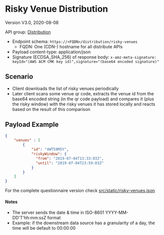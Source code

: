 # Risky Venue Distribution

Version V3.0, 2020-08-08

API group: [Distribution](../api-patterns.md#Distribution)

- Endpoint schema: ```https://<FQDN>/distribution/risky-venues```
  - FQDN: One (CDN-) hostname for all distribute APIs
- Payload content-type: application/json
- Signature (ECDSA_SHA_256) of response body: ```x-amz-meta-signature: keyId="(AWS ACM CMK key id)",signature="(base64 encoded signature)"```

## Scenario
- Client downloads the list of risky venues periodically
- Later client scans some venue qr code, extracts the venue id from the base64 encoded string (in the qr code payload) and compares it (plus the risky window) with the risky venues it has stored locally and reacts based on the result of this comparison 

## Payload Example

```json
{
    "venues" : [
        {
            "id": "4WT59M5Y",
            "riskyWindow": {
              "from": "2019-07-04T13:33:03Z",
              "until": "2019-07-04T23:59:03Z"
            }
        }
    ]
}
```

For the complete questionnaire version check [src/static/risky-venues.json](../../../src/static/risky-venues.json)

#### Notes
- The server sends the date & time in ISO-8601 YYYY-MM-DD'T'hh:mm:ssZ format
- Example: if the downstream data source has a granularity of a day, the time will be default to 00:00:00
